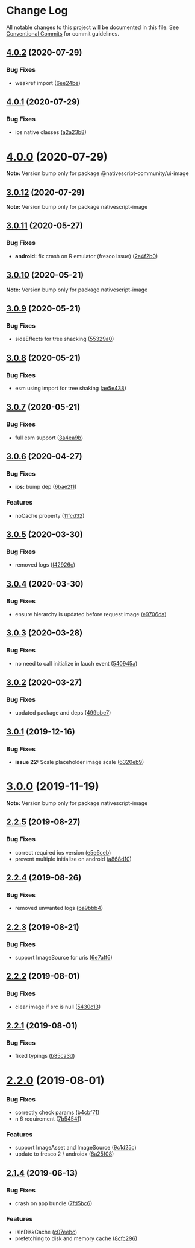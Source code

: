 # Change Log

All notable changes to this project will be documented in this file.
See [Conventional Commits](https://conventionalcommits.org) for commit guidelines.

## [4.0.2](https://github.com/Akylas/nativescript-image/compare/v4.0.1...v4.0.2) (2020-07-29)


### Bug Fixes

* weakref import ([6ee24be](https://github.com/Akylas/nativescript-image/commit/6ee24bef55fc08f9efddf4e12dcad4039ff29c94))





## [4.0.1](https://github.com/Akylas/nativescript-image/compare/v4.0.0...v4.0.1) (2020-07-29)


### Bug Fixes

* ios native classes ([a2a23b8](https://github.com/Akylas/nativescript-image/commit/a2a23b88d9cb8e15bcc040b5ff0493bfccfe7e3c))





# [4.0.0](https://github.com/Akylas/nativescript-image/compare/v3.0.12...v4.0.0) (2020-07-29)

**Note:** Version bump only for package @nativescript-community/ui-image





## [3.0.12](https://github.com/Akylas/nativescript-image/compare/v3.0.11...v3.0.12) (2020-07-29)

**Note:** Version bump only for package nativescript-image





## [3.0.11](https://github.com/Akylas/nativescript-image/compare/v3.0.10...v3.0.11) (2020-05-27)


### Bug Fixes

* **android:** fix crash on R emulator (fresco issue) ([2a4f2b0](https://github.com/Akylas/nativescript-image/commit/2a4f2b05c6bfd487bcc708ee5c797eb0d1efe753))





## [3.0.10](https://github.com/Akylas/nativescript-image/compare/v3.0.9...v3.0.10) (2020-05-21)

**Note:** Version bump only for package nativescript-image





## [3.0.9](https://github.com/Akylas/nativescript-image/compare/v3.0.8...v3.0.9) (2020-05-21)


### Bug Fixes

* sideEffects for tree shacking ([55329a0](https://github.com/Akylas/nativescript-image/commit/55329a00fcab2110a99e96497d134ed04c082e02))





## [3.0.8](https://github.com/Akylas/nativescript-image/compare/v3.0.7...v3.0.8) (2020-05-21)


### Bug Fixes

* esm using import for tree shaking ([ae5e438](https://github.com/Akylas/nativescript-image/commit/ae5e438a8d7bbce19825519a303cf817cda56377))





## [3.0.7](https://github.com/Akylas/nativescript-image/compare/v3.0.6...v3.0.7) (2020-05-21)


### Bug Fixes

* full esm support ([3a4ea9b](https://github.com/Akylas/nativescript-image/commit/3a4ea9be6342313763f7fb2c5bbec57915155721))





## [3.0.6](https://github.com/Akylas/nativescript-image/compare/v3.0.5...v3.0.6) (2020-04-27)


### Bug Fixes

* **ios:** bump dep ([6bae2f1](https://github.com/Akylas/nativescript-image/commit/6bae2f1f0bce88fe216ed89a1e29ef99ee3b2645))


### Features

* noCache property ([11fcd32](https://github.com/Akylas/nativescript-image/commit/11fcd32c30c1643db12bf664a1171aae414b0c90))





## [3.0.5](https://github.com/Akylas/nativescript-image/compare/v3.0.4...v3.0.5) (2020-03-30)


### Bug Fixes

* removed logs ([f42926c](https://github.com/Akylas/nativescript-image/commit/f42926ce5d06d713cf744334e44f443cfcbb88f6))





## [3.0.4](https://github.com/Akylas/nativescript-image/compare/v3.0.3...v3.0.4) (2020-03-30)


### Bug Fixes

* ensure hierarchy is updated before request image ([e9706da](https://github.com/Akylas/nativescript-image/commit/e9706da474ec3a8f41a5e87d41e8f69bcb849105))





## [3.0.3](https://github.com/Akylas/nativescript-image/compare/v3.0.2...v3.0.3) (2020-03-28)


### Bug Fixes

* no need to call initialize in lauch event ([540945a](https://github.com/Akylas/nativescript-image/commit/540945a52c329baf7c11777cdc0fc8ed1658d1ae))





## [3.0.2](https://github.com/Akylas/nativescript-image/compare/v3.0.1...v3.0.2) (2020-03-27)


### Bug Fixes

* updated package and deps ([499bbe7](https://github.com/Akylas/nativescript-image/commit/499bbe79852a2976255c17f2fe3f71180c9c6eaa))





## [3.0.1](https://github.com/Akylas/nativescript-image/compare/v3.0.0...v3.0.1) (2019-12-16)


### Bug Fixes

* **issue 22:** Scale placeholder image scale ([6320eb9](https://github.com/Akylas/nativescript-image/commit/6320eb92828a227837ae54e79ff712300abb6b6f))





# [3.0.0](https://github.com/Akylas/nativescript-image/compare/v2.2.5...v3.0.0) (2019-11-19)

**Note:** Version bump only for package nativescript-image





## [2.2.5](https://github.com/Akylas/nativescript-image/compare/v2.2.4...v2.2.5) (2019-08-27)


### Bug Fixes

* correct required ios version ([e5e6ceb](https://github.com/Akylas/nativescript-image/commit/e5e6ceb))
* prevent multiple initialize on android ([a868d10](https://github.com/Akylas/nativescript-image/commit/a868d10))





## [2.2.4](https://github.com/Akylas/nativescript-image/compare/v2.2.3...v2.2.4) (2019-08-26)


### Bug Fixes

* removed unwanted logs ([ba9bbb4](https://github.com/Akylas/nativescript-image/commit/ba9bbb4))





## [2.2.3](https://github.com/Akylas/nativescript-image/compare/v2.2.2...v2.2.3) (2019-08-21)


### Bug Fixes

* support ImageSource for uris ([6e7aff6](https://github.com/Akylas/nativescript-image/commit/6e7aff6))





## [2.2.2](https://github.com/Akylas/nativescript-image/compare/v2.2.1...v2.2.2) (2019-08-01)


### Bug Fixes

* clear image if src is null ([5430c13](https://github.com/Akylas/nativescript-image/commit/5430c13))





## [2.2.1](https://github.com/Akylas/nativescript-image/compare/v2.2.0...v2.2.1) (2019-08-01)


### Bug Fixes

* fixed typings ([b85ca3d](https://github.com/Akylas/nativescript-image/commit/b85ca3d))





# [2.2.0](https://github.com/Akylas/nativescript-image/compare/v2.1.4...v2.2.0) (2019-08-01)


### Bug Fixes

* correctly check params ([b4cbf71](https://github.com/Akylas/nativescript-image/commit/b4cbf71))
* n 6 requirement ([7b54541](https://github.com/Akylas/nativescript-image/commit/7b54541))


### Features

* support ImageAsset and ImageSource ([9c1d25c](https://github.com/Akylas/nativescript-image/commit/9c1d25c))
* update to fresco 2 / androidx ([6a25f08](https://github.com/Akylas/nativescript-image/commit/6a25f08))





## [2.1.4](https://github.com/Akylas/nativescript-image/compare/1.6.0...2.1.4) (2019-06-13)


### Bug Fixes

* crash on app bundle ([7fd5bc6](https://github.com/Akylas/nativescript-image/commit/7fd5bc6))


### Features

* isInDiskCache ([c07eebc](https://github.com/Akylas/nativescript-image/commit/c07eebc))
* prefetching to disk and memory cache ([8cfc296](https://github.com/Akylas/nativescript-image/commit/8cfc296))
